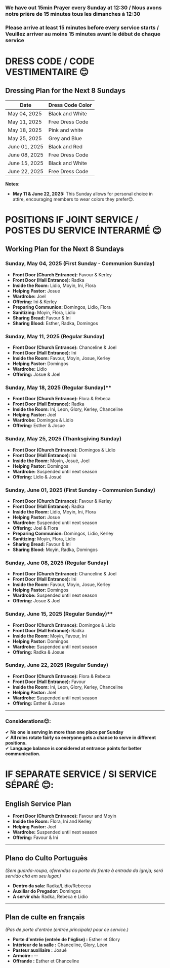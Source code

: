 ### We have out 15min Prayer every Sunday at 12:30 / Nous avons notre prière de 15 minutes tous les dimanches à 12:30
### Please arrive at least 15 minutes before every service starts / Veuillez arriver au moins 15 minutes avant le début de chaque service

# DRESS CODE / CODE VESTIMENTAIRE 😊

## **Dressing Plan for the Next 8 Sundays**

| Date                 | Dress Code Color |
|----------------------|------------------|
| May 04, 2025         | Black and White  |
| May 11, 2025         | Free Dress Code  |
| May 18, 2025         | Pink and white   |
| May 25, 2025         | Grey  and Blue   |
| June 01, 2025        | Black and Red    |
| June 08, 2025        | Free Dress Code  |
| June 15, 2025        | Black and White  |
| June 22, 2025        | Free Dress Code  |

**Notes:**

- **May 11 & June 22, 2025:** This Sunday allows for personal choice in attire, encouraging members to wear colors they prefer😊.

# POSITIONS IF JOINT SERVICE / POSTES DU SERVICE INTERARMÉ 😊

## **Working Plan for the Next 8 Sundays**

### **Sunday, May 04, 2025** (First Sunday - Communion Sunday)  
- **Front Door (Church Entrance):** Favour & Kerley 
- **Front Door (Hall Entrance):** Radka  
- **Inside the Room:** Lidio, Moyin, Ini, Flora  
- **Helping Pastor:** Josue  
- **Wardrobe:** Joel 
- **Offering:** Ini & Kerley  
- **Preparing Communion:** Domingos, Lidio, Flora
- **Sanitizing:** Moyin, Flora, Lidio  
- **Sharing Bread:** Favour & Ini  
- **Sharing Blood:** Esther, Radka, Domingos   

### **Sunday, May 11, 2025** (Regular Sunday)  
- **Front Door (Church Entrance):** Chanceline & Joel  
- **Front Door (Hall Entrance):** Ini  
- **Inside the Room:** Favour, Moyin, Josue, Kerley  
- **Helping Pastor:** Domingos  
- **Wardrobe:** Lidio  
- **Offering:** Josue & Joel  

### **Sunday, May 18, 2025** (Regular Sunday)**  
- **Front Door (Church Entrance):** Flora & Rebeca  
- **Front Door (Hall Entrance):** Radka  
- **Inside the Room:** Ini, Leon, Glory, Kerley, Chanceline 
- **Helping Pastor:** Joel  
- **Wardrobe:** Domingos & Lidio  
- **Offering:** Esther & Josue   

### **Sunday,  May 25, 2025** (Thanksgiving Sunday)  
- **Front Door (Church Entrance):** Domingos & Lídio 
- **Front Door (Hall Entrance):** Ini  
- **Inside the Room:** Moyin, Josué, Joel 
- **Helping Pastor:** Domingos  
- **Wardrobe:** Suspended until next season
- **Offering:** Lídio & Josué  

### **Sunday, June 01, 2025** (First Sunday - Communion Sunday)  
- **Front Door (Church Entrance):** Favour & Kerley 
- **Front Door (Hall Entrance):** Radka  
- **Inside the Room:** Lidio, Moyin, Ini, Flora  
- **Helping Pastor:** Josue  
- **Wardrobe:** Suspended until next season
- **Offering:** Joel & Flora  
- **Preparing Communion:** Domingos, Lidio, Kerley
- **Sanitizing:** Moyin, Flora, Lidio  
- **Sharing Bread:** Favour & Ini  
- **Sharing Blood:** Moyin, Radka, Domingos  

### **Sunday, June 08, 2025** (Regular Sunday)  
- **Front Door (Church Entrance):** Chanceline & Joel  
- **Front Door (Hall Entrance):** Ini  
- **Inside the Room:** Favour, Moyin, Josue, Kerley  
- **Helping Pastor:** Domingos  
- **Wardrobe:** Suspended until next season
- **Offering:** Josue & Joel   

### **Sunday, June 15, 2025** (Regular Sunday)**  
- **Front Door (Church Entrance):** Domingos & Lídio 
- **Front Door (Hall Entrance):** Radka  
- **Inside the Room:** Moyin, Favour, Ini 
- **Helping Pastor:** Domingos  
- **Wardrobe:** Suspended until next season
- **Offering:** Radka & Josue  

### **Sunday, June 22, 2025** (Regular Sunday)  
- **Front Door (Church Entrance):** Flora & Rebeca  
- **Front Door (Hall Entrance):** Favour  
- **Inside the Room:** Ini, Leon, Glory, Kerley, Chanceline 
- **Helping Pastor:** Joel  
- **Wardrobe:** Suspended until next season
- **Offering:** Esther & Josue  

---

### **Considerations😊:**
✔ **No one is serving in more than one place per Sunday**  
✔ **All roles rotate fairly so everyone gets a chance to serve in different positions.**  
✔ **Language balance is considered at entrance points for better communication.**  

# IF SEPARATE SERVICE / SI SERVICE SÉPARÉ 😊:


## **English Service Plan**
- **Front Door (Church Entrance):** Favour and Moyin
- **Inside the Room:** Flora, Ini and Kerley  
- **Helping Pastor:** Joel  
- **Wardrobe:** Suspended until next season 
- **Offering:** Favour & Ini  

---

## **Plano do Culto Português**
*(Sem guarda-roupa, oferendas ou porta da frente à entrada da igreja; será servido chá em seu lugar.)*
- **Dentro da sala:** Radka/Lidio/Rebecca
- **Auxiliar do Pregador:** Domingos
- **A servir chá:** Radka, Rebeca e Lidio

---

## **Plan de culte en français**
*(Pas de porte d'entrée (entrée principale) pour ce service.)*
- **Porte d'entrée (entrée de l'église) :** Esther et Glory
- **Intérieur de la salle :** Chanceline, Glory, Léon
- **Pasteur auxiliaire :** Josué
- **Armoire :** --
- **Offrande :** Esther et Chanceline 



